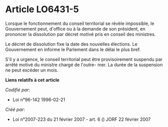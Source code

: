 # Article LO6431-5

Lorsque le fonctionnement du conseil territorial se révèle impossible, le Gouvernement peut, d'office ou à la demande de son
président, en prononcer la dissolution par décret motivé pris en conseil des ministres.

Le décret de dissolution fixe la date des nouvelles élections. Le Gouvernement en informe le Parlement dans le délai le plus
bref.

S'il y a urgence, le conseil territorial peut être provisoirement suspendu par arrêté motivé du ministre chargé de l'outre-
mer. La durée de la suspension ne peut excéder un mois.

**Liens relatifs à cet article**

_Codifié par_:

  - Loi n°96-142 1996-02-21

_Créé par_:

  - Loi n°2007-223 du 21 février 2007 - art. 6 () JORF 22 février 2007
